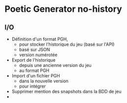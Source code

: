 # Poetic Generator no-history

## I/O

- Définition d'un format PGH, 
	- pour stocker l'historique du jeu (basé sur l'API)
	- basé sur JSON
	- version numérotée
- Export de l'historique 
	- depuis une ancienne version du jeu
	- au format PGH
- Import d'un fichier PGH 
	- dans la nouvelle version
	- pour intégrer
- Supprimer mention des snapshots dans la BDD de jeu
- 
